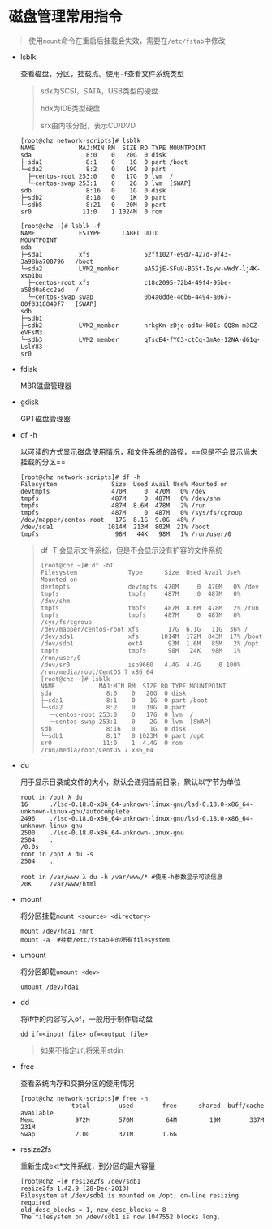 # 磁盘管理常用指令

> 使用`mount`命令在重启后挂载会失效，需要在`/etc/fstab`中修改

- lsblk

  查看磁盘，分区，挂载点。使用`-f`查看文件系统类型

  > sdx为SCSI，SATA，USB类型的硬盘
  >
  > hdx为IDE类型硬盘
  >
  > srx由内核分配，表示CD/DVD

  ```
  [root@chz network-scripts]# lsblk
  NAME            MAJ:MIN RM  SIZE RO TYPE MOUNTPOINT
  sda               8:0    0   20G  0 disk 
  ├─sda1            8:1    0    1G  0 part /boot
  └─sda2            8:2    0   19G  0 part 
    ├─centos-root 253:0    0   17G  0 lvm  /
    └─centos-swap 253:1    0    2G  0 lvm  [SWAP]
  sdb               8:16   0    1G  0 disk 
  ├─sdb2            8:18   0    1K  0 part 
  └─sdb5            8:21   0   20M  0 part 
  sr0              11:0    1 1024M  0 rom  
  
  [root@chz ~]# lsblk -f
  NAME            FSTYPE      LABEL UUID                                   MOUNTPOINT
  sda                                                                      
  ├─sda1          xfs               52ff1027-e9d7-427d-9f43-3a98ba708796   /boot
  └─sda2          LVM2_member       eA52jE-SFuU-BG5t-Isyw-wWdY-lj4K-xso1bu 
    ├─centos-root xfs               c18c2095-72b4-49f4-95be-a58d0a6cc2ad   /
    └─centos-swap swap              0b4a0dde-4db6-4494-a067-80f3318849f7   [SWAP]
  sdb                                                                      
  ├─sdb1                                                                   
  ├─sdb2          LVM2_member       nrkgKn-zDje-od4w-k0Is-QQ8m-m3CZ-eVFsM3 
  └─sdb3          LVM2_member       qTscE4-fYC3-ctCg-3mAe-12NA-d61g-LslY83 
  sr0                                               
  ```

- fdisk

  MBR磁盘管理器

- gdisk

  GPT磁盘管理器

- df -h

  以可读的方式显示磁盘使用情况，和文件系统的路径，==但是不会显示尚未挂载的分区==

  ```
  [root@chz network-scripts]# df -h
  Filesystem               Size  Used Avail Use% Mounted on
  devtmpfs                 470M     0  470M   0% /dev
  tmpfs                    487M     0  487M   0% /dev/shm
  tmpfs                    487M  8.6M  478M   2% /run
  tmpfs                    487M     0  487M   0% /sys/fs/cgroup
  /dev/mapper/centos-root   17G  8.1G  9.0G  48% /
  /dev/sda1               1014M  213M  802M  21% /boot
  tmpfs                     98M   44K   98M   1% /run/user/0
  ```

  > df -T 会显示文件系统，但是不会显示没有扩容的文件系统
  >
  > ```
  > [root@chz ~]# df -hT
  > Filesystem              Type      Size  Used Avail Use% Mounted on
  > devtmpfs                devtmpfs  470M     0  470M   0% /dev
  > tmpfs                   tmpfs     487M     0  487M   0% /dev/shm
  > tmpfs                   tmpfs     487M  8.6M  478M   2% /run
  > tmpfs                   tmpfs     487M     0  487M   0% /sys/fs/cgroup
  > /dev/mapper/centos-root xfs        17G  6.1G   11G  36% /
  > /dev/sda1               xfs      1014M  172M  843M  17% /boot
  > /dev/sdb1               ext4       93M  1.6M   85M   2% /opt
  > tmpfs                   tmpfs      98M   24K   98M   1% /run/user/0
  > /dev/sr0                iso9660   4.4G  4.4G     0 100% /run/media/root/CentOS 7 x86_64
  > [root@chz ~]# lsblk
  > NAME            MAJ:MIN RM  SIZE RO TYPE MOUNTPOINT
  > sda               8:0    0   20G  0 disk 
  > ├─sda1            8:1    0    1G  0 part /boot
  > └─sda2            8:2    0   19G  0 part 
  >   ├─centos-root 253:0    0   17G  0 lvm  /
  >   └─centos-swap 253:1    0    2G  0 lvm  [SWAP]
  > sdb               8:16   0    1G  0 disk 
  > └─sdb1            8:17   0 1023M  0 part /opt
  > sr0              11:0    1  4.4G  0 rom  /run/media/root/CentOS 7 x86_64
  > ```

- du

  用于显示目录或文件的大小，默认会递归当前目录，默认以字节为单位

  ```
  root in /opt λ du
  16      ./lsd-0.18.0-x86_64-unknown-linux-gnu/lsd-0.18.0-x86_64-unknown-linux-gnu/autocomplete
  2496    ./lsd-0.18.0-x86_64-unknown-linux-gnu/lsd-0.18.0-x86_64-unknown-linux-gnu
  2500    ./lsd-0.18.0-x86_64-unknown-linux-gnu
  2504    .                                                                                                                                                /0.0s
  root in /opt λ du -s
  2504    .            
  
  root in /var/www λ du -h /var/www/* #使用-h参数显示可读信息
  20K     /var/www/html               
  ```

- mount

  将分区挂载`mount <source> <directory>`

  ```
  mount /dev/hda1 /mnt
  mount -a  #挂载/etc/fstab中的所有filesystem
  ```

- umount

  将分区卸载`umount <dev> `

  ```
  umount /dev/hda1 
  ```

- dd

  将if中的内容写入of，一般用于制作启动盘  

  ```
  dd if=<input file> of=<output file> 
  ```

  > 如果不指定`if`,将采用stdin

- free

  查看系统内存和交换分区的使用情况

  ```
  [root@chz network-scripts]# free -h
                total        used        free      shared  buff/cache   available
  Mem:           972M        570M         64M         19M        337M        231M
  Swap:          2.0G        371M        1.6G
  ```

- resize2fs

  重新生成ext*文件系统，到分区的最大容量

  ```
  [root@chz ~]# resize2fs /dev/sdb1
  resize2fs 1.42.9 (28-Dec-2013)
  Filesystem at /dev/sdb1 is mounted on /opt; on-line resizing required
  old_desc_blocks = 1, new_desc_blocks = 8
  The filesystem on /dev/sdb1 is now 1047552 blocks long.
  
  ```

  























